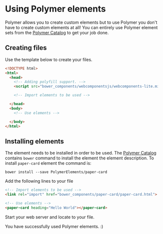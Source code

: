# Using Polymer elements
Polymer allows you to create custom elements but to use Polymer you don't have to create custom elements at all! You can entirely use Polymer element sets from the [Polymer Catalog](https://elements.polymer-project.org/) to get your job done.

## Creating files
Use the template below to create your files.

```html
<!DOCTYPE html>
<html>
  <head>
    <!-- Adding polyfill support. -->
    <script src="bower_components/webcomponentsjs/webcomponents-lite.min.js"></script>

    <!-- Import elements to be used -->

  </head>
  <body>
    <!-- Use elements -->

  </body>
</html>
```

## Installing elements
The element needs to be installed in order to be used. The [Polymer Catalog]() contains <code>bower</code> command to install the element the element description.
To install <code>paper-card</code> element the command is:

```
bower install --save PolymerElements/paper-card
```

Add the following lines to your file

```html
<!-- Import elements to be used -->
<link rel="import" href="bower_components/paper-card/paper-card.html">
```

```html
<!-- Use elements -->
<paper-card heading="Hello World"></paper-card>
```
Start your web server and locate to your file.

You have successfully used Polymer elements. :)
